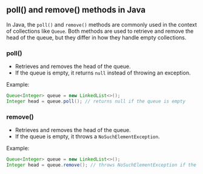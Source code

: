 ## poll() and remove() methods in Java

In Java, the `poll()` and `remove()` methods are commonly used in the context of collections like `Queue`. Both methods are used to retrieve and remove the head of the queue, but they differ in how they handle empty collections.

### poll()

- Retrieves and removes the head of the queue.
- If the queue is empty, it returns `null` instead of throwing an exception.

Example:

```java
Queue<Integer> queue = new LinkedList<>();
Integer head = queue.poll(); // returns null if the queue is empty
```

### remove()

- Retrieves and removes the head of the queue.
- If the queue is empty, it throws a `NoSuchElementException`.

Example:

```java
Queue<Integer> queue = new LinkedList<>();
Integer head = queue.remove(); // throws NoSuchElementException if the queue is empty
```
